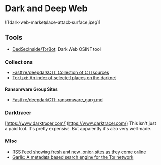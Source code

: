 # Dark and Deep Web
![[dark-web-marketplace-attack-surface.jpeg]]

## Tools
* [DedSecInside/TorBot](https://github.com/DedSecInside/TorBot): Dark Web OSINT tool

### Collections
* [Fastfire/deepdarkCTI: Collection of CTI sources](https://github.com/fastfire/deepdarkCTI)
* [Tor.taxi: An index of selected places on the darknet](https://tor.taxi/)

#### Ransomware Group Sites
* [Fastfire/deepdarkCTI: ransomware_gang.md](https://github.com/fastfire/deepdarkCTI/blob/main/ransomware_gang.md)

### Darktracer
[https://www.darktracer.com/](https://www.darktracer.com/) This isn't just a paid tool. It's pretty expensive. But apparently it's also very well made.

### Misc
* [RSS Feed showing fresh and new .onion sites as they come online](https://osint.party/api/rss/fresh)
* [Garlic: A metadata based search engine for the Tor network](https://osint.party/)